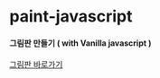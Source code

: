 # paint-javascript
#### 그림판 만들기 ( with Vanilla javascript )

[그림판 바로가기](https://github.com/chanho-Yoon/paint-javascript/edit/master/README.md)
